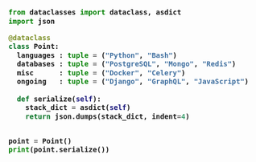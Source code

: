 <!-- Zero width character is used to put extra blank lines before and after code -->

<h3>
    
```python
​
from dataclasses import dataclass, asdict
import json

@dataclass
class Point:
  languages	: tuple = ("Python", "Bash")
  databases	: tuple = ("PostgreSQL", "Mongo", "Redis")
  misc      : tuple = ("Docker", "Celery")
  ongoing 	: tuple = ("Django", "GraphQL", "JavaScript")
  
  def serialize(self):
    stack_dict = asdict(self)
    return json.dumps(stack_dict, indent=4)


point = Point()
print(point.serialize())
​
```
</h3>
